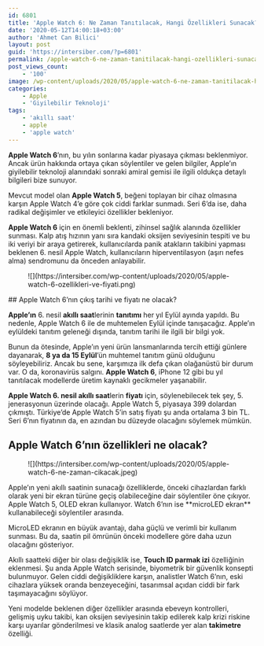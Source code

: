 ```yaml
---
id: 6801
title: 'Apple Watch 6: Ne Zaman Tanıtılacak, Hangi Özellikleri Sunacak?'
date: '2020-05-12T14:00:18+03:00'
author: 'Ahmet Can Bilici'
layout: post
guid: 'https://intersiber.com/?p=6801'
permalink: /apple-watch-6-ne-zaman-tanitilacak-hangi-ozellikleri-sunacak/
post_views_count:
    - '100'
image: /wp-content/uploads/2020/05/apple-watch-6-ne-zaman-tanitilacak-hangi-ozellikleri-sunacak.jpeg
categories:
    - Apple
    - 'Giyilebilir Teknoloji'
tags:
    - 'akıllı saat'
    - apple
    - 'apple watch'
---
```


**Apple Watch 6**’nın, bu yılın sonlarına kadar piyasaya çıkması beklenmiyor. Ancak ürün hakkında ortaya çıkan söylentiler ve gelen bilgiler, Apple’ın giyilebilir teknoloji alanındaki sonraki amiral gemisi ile ilgili oldukça detaylı bilgileri bize sunuyor.

Mevcut model olan **Apple Watch 5**, beğeni toplayan bir cihaz olmasına karşın Apple Watch 4’e göre çok ciddi farklar sunmadı. Seri 6’da ise, daha radikal değişimler ve etkileyici özellikler bekleniyor.

**Apple Watch 6** için en önemli beklenti, zihinsel sağlık alanında özellikler sunması. Kalp atış hızının yanı sıra kandaki oksijen seviyesinin tespiti ve bu iki veriyi bir araya getirerek, kullanıcılarda panik atakların takibini yapması beklenen 6. nesil Apple Watch, kullanıcıların hiperventilasyon (aşırı nefes alma) sendromunu da önceden anlayabilir.

<figure class="wp-block-image size-large">![](https://intersiber.com/wp-content/uploads/2020/05/apple-watch-6-ozellikleri-ve-fiyati.png)</figure>## Apple Watch 6’nın çıkış tarihi ve fiyatı ne olacak?

**Apple’ın** 6. nesil **akıllı saat**lerinin **tanıtımı** her yıl Eylül ayında yapıldı. Bu nedenle, Apple Watch 6 ile de muhtemelen Eylül içinde tanışacağız. Apple’ın eylüldeki tanıtım geleneği dışında, tanıtım tarihi ile ilgili bir bilgi yok.

Bunun da ötesinde, Apple’ın yeni ürün lansmanlarında tercih ettiği günlere dayanarak, **8 ya da 15 Eylül**’ün muhtemel tanıtım günü olduğunu söyleyebiliriz. Ancak bu sene, karşımıza ilk defa çıkan olağanüstü bir durum var. O da, koronavirüs salgını. **Apple Watch 6**, iPhone 12 gibi bu yıl tanıtılacak modellerde üretim kaynaklı gecikmeler yaşanabilir.

**Apple Watch 6. nesil akıllı saat**lerin **fiyatı** için, söylenebilecek tek şey, 5. jenerasyonun üzerinde olacağı. Apple Watch 5, piyasaya 399 dolardan çıkmıştı. Türkiye’de Apple Watch 5’in satış fiyatı şu anda ortalama 3 bin TL. Seri 6’nın fiyatının da, en azından bu düzeyde olacağını söylemek mümkün.

## Apple Watch 6’nın özellikleri ne olacak?

<figure class="wp-block-image size-large">![](https://intersiber.com/wp-content/uploads/2020/05/apple-watch-6-ne-zaman-cikacak.jpeg)</figure>Apple’ın yeni akıllı saatinin sunacağı özelliklerde, önceki cihazlardan farklı olarak yeni bir ekran türüne geçiş olabileceğine dair söylentiler öne çıkıyor. Apple Watch 5, OLED ekran kullanıyor. Watch 6’nın ise **microLED ekran** kullanabileceği söylentiler arasında.

MicroLED ekranın en büyük avantajı, daha güçlü ve verimli bir kullanım sunması. Bu da, saatin pil ömrünün önceki modellere göre daha uzun olacağını gösteriyor.

Akıllı saatteki diğer bir olası değişiklik ise, **Touch ID parmak izi** özelliğinin eklenmesi. Şu anda Apple Watch serisinde, biyometrik bir güvenlik konsepti bulunmuyor. Gelen ciddi değişikliklere karşın, analistler Watch 6’nın, eski cihazlara yüksek oranda benzeyeceğini, tasarımsal açıdan ciddi bir fark taşımayacağını söylüyor.

Yeni modelde beklenen diğer özellikler arasında ebeveyn kontrolleri, gelişmiş uyku takibi, kan oksijen seviyesinin takip edilerek kalp krizi riskine karşı uyarılar gönderilmesi ve klasik analog saatlerde yer alan **takimetre** özelliği.